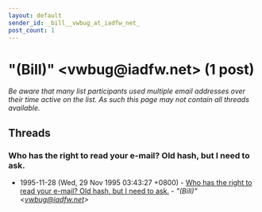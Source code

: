 ```yaml
---
layout: default
sender_id: _bill__vwbug_at_iadfw_net_
post_count: 1
---
```


# "(Bill)" <vwbug<span>@</span>iadfw.net> (1 post)

_Be aware that many list participants used multiple email addresses over their time active on the list. As such this page may not contain all threads available._

## Threads

### Who has the right to read your e-mail? Old hash, but I need to ask.
+ 1995-11-28 (Wed, 29 Nov 1995 03:43:27 +0800) - [Who has the right to read your e-mail? Old hash, but I need to ask.](/archive/1995/11/64524cfa8b3b767584dd00d47db3a24460217a2bcd6f826b2414ec6a04cdb144) - _"(Bill)" \<vwbug@iadfw.net\>_

